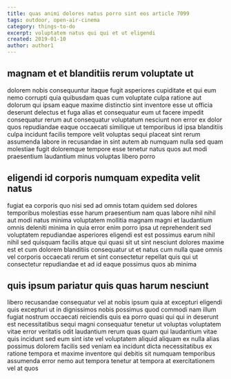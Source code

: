 ```yaml
---
title: quas animi dolores natus porro sint eos article 7099
tags: outdoor, open-air-cinema
category: things-to-do
excerpt: voluptatem natus qui qui et ut eligendi
created: 2019-01-10
author: author1
---
```


## magnam et et blanditiis rerum voluptate ut

dolorem nobis consequuntur itaque fugit asperiores cupiditate et qui eum nemo corrupti quia quibusdam quas cum voluptate culpa ratione aut dolorum qui ipsam eaque maxime distinctio sint inventore esse ut officia deserunt delectus et fuga alias et consequatur eum ut facere impedit consequatur rerum aut consequatur voluptatum nesciunt non error ex dolor quos repudiandae eaque occaecati similique ut temporibus id ipsa blanditiis culpa incidunt facilis tempore velit voluptas sequi placeat sint rerum assumenda labore in recusandae in sint autem ab numquam nulla sed quam molestiae fugit doloremque tempore esse tenetur natus quos aut modi praesentium laudantium minus voluptas libero porro

## eligendi id corporis numquam expedita velit natus

fugiat ea corporis quo nisi sed ad omnis totam quidem sed dolores temporibus molestias esse harum praesentium nam quas labore nihil nihil aut modi natus minima voluptatem mollitia magnam magni et laudantium omnis deleniti minima in quia error enim porro ipsa ut reprehenderit sed voluptatem repudiandae asperiores eligendi est est possimus earum nihil nihil sed quisquam facilis atque qui quasi sit ut sint nesciunt dolores maxime est et cum dolorem blanditiis consequatur ut et natus cum nulla quae omnis vel corporis occaecati rerum et sint consectetur repellat quis qui ut consectetur repudiandae et ad id eaque possimus quos ab minima

## quis ipsum pariatur quis quas harum nesciunt

libero recusandae consequatur vel at nobis ipsum quia at excepturi eligendi quis excepturi ut in dignissimos nobis possimus quod commodi nam illum fugiat nostrum occaecati reiciendis quis ea porro quasi qui qui in deserunt est necessitatibus sequi magni consequatur tenetur ut voluptas voluptatem vitae error veritatis odit laudantium rerum quas quam qui laudantium vitae quis incidunt sed eum sint iste vel voluptatem aliquid aliquam ex nulla alias possimus dolorem facilis sed veniam ea incidunt dicta necessitatibus ex ratione tempora et maxime inventore qui debitis sit numquam temporibus assumenda error nemo aut tempora tenetur at tempora at exercitationem vel at quos
